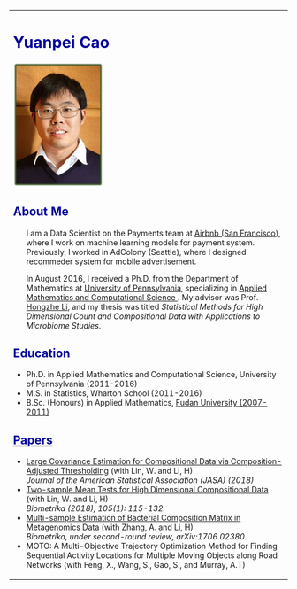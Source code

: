 <!DOCTYPE html>

<html>

<head>
<title> Yuanpei Cao
</title>
<style type="text/css">
<!--
.style1 {color: #000099}
.style3 {color: #224b8d}
-->
</style>
</head>
<body>
<table summary="Table for page layout." id="tlayout">
<tr valign="top">
<td width="1026" id="layout-content">
<div id="toptitle">
<h1 class="style1">Yuanpei Cao </h1>
<img src="postdoc.jpg" alt="postdoc" width="163px" height="225px" />
<h2 class="style1">About Me</h2>
<ul>
I am a Data Scientist on the Payments team at <a href="https://www.airbnb.ca/careers/departments/data-science-analytics"> Airbnb (San Francisco)</a>, where I work on machine learning models for payment system. Previously, I worked in AdColony (Seattle), where I designed recommeder system for mobile advertisement.<p>
In August 2016, I received a Ph.D. from the Department of Mathematics at <a href="https://www.upenn.edu/"> University of Pennsylvania</a>, specializing in <a href="https://www.amcs.upenn.edu/"> Applied Mathematics and Computational Science </a>. My advisor was Prof. <a href="https://www.med.upenn.edu/apps/faculty/index.php/g275/p4879509"> Hongzhe Li</a>, and my thesis was titled <i>Statistical Methods for High Dimensional Count and Compositional Data with Applications to Microbiome Studies</i>.<p>
  
</ul>
<h2 class="style1"> Education</h2>
<ul>
<li>Ph.D. in Applied Mathematics and Computational Science, University of Pennsylvania (2011-2016)</li>
<li>M.S. in Statistics, Wharton School (2011-2016)</li>
<li>B.Sc. (Honours) in Applied Mathematics, <a href="http://www.fudan.edu.cn/en/"> Fudan University (2007-2011)</li>
</ul>
<h2 class="style1">Papers</h2>
<ul>
<li><a href="https://www.tandfonline.com/doi/abs/10.1080/01621459.2018.1442340"> Large Covariance Estimation for Compositional Data via Composition-Adjusted Thresholding</a> (with Lin, W. and Li, H)<br>
<i>Journal of the American Statistical Association (JASA) (2018)</i></li>
<li><a href="https://academic.oup.com/biomet/article-abstract/105/1/115/4591648?redirectedFrom=fulltext"> Two-sample Mean Tests for High Dimensional Compositional Data</a> (with Lin, W. and Li, H)<br>
<i>Biometrika (2018), 105(1): 115-132.</i></li>
<li><a href="https://arxiv.org/pdf/1706.02380.pdf">Multi-sample Estimation of Bacterial Composition Matrix in Metagenomics Data</a> (with Zhang, A. and Li, H)<br>
<i>Biometrika, under second-round review, arXiv:1706.02380.</i></li>
<li>MOTO: A Multi-Objective Trajectory Optimization Method for Finding Sequential Activity Locations for Multiple Moving Objects along Road Networks</a> (with Feng, X., Wang, S., Gao, S., and Murray, A.T)<br>
</ul>
</html>
